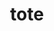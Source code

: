 ---
category: 4-letters
denotation: null
name: tote
reference_link: https://www.etymonline.com/word/tote
root_language: null
root_name: null
title: tote
type: free
word_sums:
- respelling: tote
  sum: 'Tote + '
---